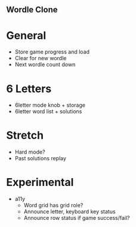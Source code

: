 ## Wordle Clone

# General

- Store game progress and load
- Clear for new wordle
- Next wordle count down

# 6 Letters

- 6letter mode knob + storage
- 6letter word list + solutions

# Stretch

- Hard mode?
- Past solutions replay

# Experimental

- a11y
  - Word grid has grid role?
  - Announce letter, keyboard key status
  - Announce row status if game success/fail?
